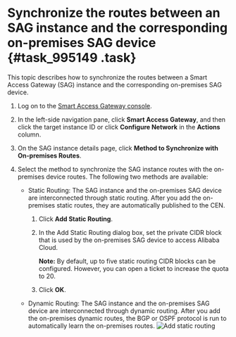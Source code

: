 # Synchronize the routes between an SAG instance and the corresponding on-premises SAG device {#task_995149 .task}

This topic describes how to synchronize the routes between a Smart Access Gateway \(SAG\) instance and the corresponding on-premises SAG device.

1.  Log on to the [Smart Access Gateway console](https://smartag.console.aliyun.com).
2.  In the left-side navigation pane, click **Smart Access Gateway**, and then click the target instance ID or click **Configure Network** in the **Actions** column.
3.  On the SAG instance details page, click **Method to Synchronize with On-premises Routes**.
4.  Select the method to synchronize the SAG instance routes with the on-premises device routes. The following two methods are available:

    -   Static Routing: The SAG instance and the on-premises SAG device are interconnected through static routing. After you add the on-premises static routes, they are automatically published to the CEN.
        1.  Click **Add Static Routing**.
        2.  In the Add Static Routing dialog box, set the private CIDR block that is used by the on-premises SAG device to access Alibaba Cloud.

            **Note:** By default, up to five static routing CIDR blocks can be configured. However, you can open a ticket to increase the quota to 20.

        3.  Click **OK**.
    -   Dynamic Routing: The SAG instance and the on-premises SAG device are interconnected through dynamic routing. After you add the on-premises dynamic routes, the BGP or OSPF protocol is run to automatically learn the on-premises routes.
    ![Add static routing](images/51648_en-US.png)


